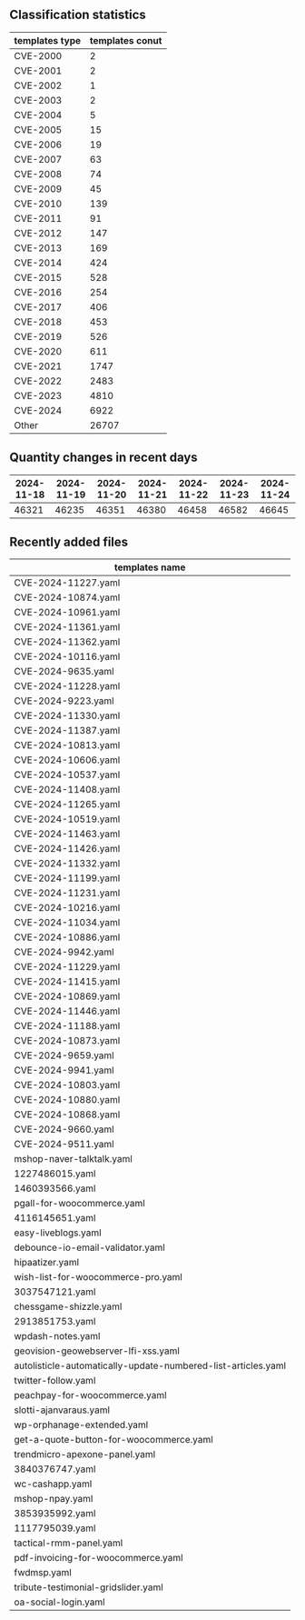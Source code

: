 ## Classification statistics
| templates type | templates conut | 
| --- | --- |
| CVE-2000 | 2 |
| CVE-2001 | 2 |
| CVE-2002 | 1 |
| CVE-2003 | 2 |
| CVE-2004 | 5 |
| CVE-2005 | 15 |
| CVE-2006 | 19 |
| CVE-2007 | 63 |
| CVE-2008 | 74 |
| CVE-2009 | 45 |
| CVE-2010 | 139 |
| CVE-2011 | 91 |
| CVE-2012 | 147 |
| CVE-2013 | 169 |
| CVE-2014 | 424 |
| CVE-2015 | 528 |
| CVE-2016 | 254 |
| CVE-2017 | 406 |
| CVE-2018 | 453 |
| CVE-2019 | 526 |
| CVE-2020 | 611 |
| CVE-2021 | 1747 |
| CVE-2022 | 2483 |
| CVE-2023 | 4810 |
| CVE-2024 | 6922 |
| Other | 26707 |
## Quantity changes in recent days
|2024-11-18 | 2024-11-19 | 2024-11-20 | 2024-11-21 | 2024-11-22 | 2024-11-23 | 2024-11-24|
|--- | ------ | ------ | ------ | ------ | ------ | ---|
|46321 | 46235 | 46351 | 46380 | 46458 | 46582 | 46645|
## Recently added files
| templates name | 
| --- |
| CVE-2024-11227.yaml |
| CVE-2024-10874.yaml |
| CVE-2024-10961.yaml |
| CVE-2024-11361.yaml |
| CVE-2024-11362.yaml |
| CVE-2024-10116.yaml |
| CVE-2024-9635.yaml |
| CVE-2024-11228.yaml |
| CVE-2024-9223.yaml |
| CVE-2024-11330.yaml |
| CVE-2024-11387.yaml |
| CVE-2024-10813.yaml |
| CVE-2024-10606.yaml |
| CVE-2024-10537.yaml |
| CVE-2024-11408.yaml |
| CVE-2024-11265.yaml |
| CVE-2024-10519.yaml |
| CVE-2024-11463.yaml |
| CVE-2024-11426.yaml |
| CVE-2024-11332.yaml |
| CVE-2024-11199.yaml |
| CVE-2024-11231.yaml |
| CVE-2024-10216.yaml |
| CVE-2024-11034.yaml |
| CVE-2024-10886.yaml |
| CVE-2024-9942.yaml |
| CVE-2024-11229.yaml |
| CVE-2024-11415.yaml |
| CVE-2024-10869.yaml |
| CVE-2024-11446.yaml |
| CVE-2024-11188.yaml |
| CVE-2024-10873.yaml |
| CVE-2024-9659.yaml |
| CVE-2024-9941.yaml |
| CVE-2024-10803.yaml |
| CVE-2024-10880.yaml |
| CVE-2024-10868.yaml |
| CVE-2024-9660.yaml |
| CVE-2024-9511.yaml |
| mshop-naver-talktalk.yaml |
| 1227486015.yaml |
| 1460393566.yaml |
| pgall-for-woocommerce.yaml |
| 4116145651.yaml |
| easy-liveblogs.yaml |
| debounce-io-email-validator.yaml |
| hipaatizer.yaml |
| wish-list-for-woocommerce-pro.yaml |
| 3037547121.yaml |
| chessgame-shizzle.yaml |
| 2913851753.yaml |
| wpdash-notes.yaml |
| geovision-geowebserver-lfi-xss.yaml |
| autolisticle-automatically-update-numbered-list-articles.yaml |
| twitter-follow.yaml |
| peachpay-for-woocommerce.yaml |
| slotti-ajanvaraus.yaml |
| wp-orphanage-extended.yaml |
| get-a-quote-button-for-woocommerce.yaml |
| trendmicro-apexone-panel.yaml |
| 3840376747.yaml |
| wc-cashapp.yaml |
| mshop-npay.yaml |
| 3853935992.yaml |
| 1117795039.yaml |
| tactical-rmm-panel.yaml |
| pdf-invoicing-for-woocommerce.yaml |
| fwdmsp.yaml |
| tribute-testimonial-gridslider.yaml |
| oa-social-login.yaml |
